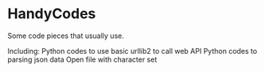 HandyCodes
==========

Some code pieces that usually use.

Including:
Python codes to use basic urllib2 to call web API
Python codes to parsing json data
Open file with character set

